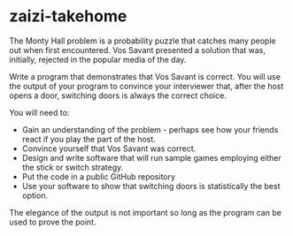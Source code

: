 # zaizi-takehome

The Monty Hall problem is a probability puzzle that catches many people out when first encountered. Vos Savant presented a solution that was, initially, rejected in the popular media of the day.

Write a program that demonstrates that Vos Savant is correct. You will use the output of your program to convince your interviewer that, after the host opens a door, switching doors is always the correct choice.

You will need to:

- Gain an understanding of the problem - perhaps see how your friends react if you play the part of the host.
- Convince yourself that Vos Savant was correct.
- Design and write software that will run sample games employing either the stick or switch strategy.
- Put the code in a public GitHub repository
- Use your software to show that switching doors is statistically the best option.

The elegance of the output is not important so long as the program can be used to prove the point.

